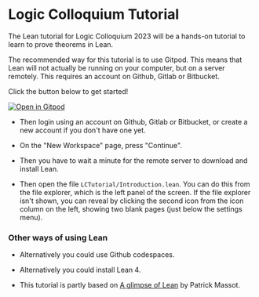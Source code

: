 # Logic Colloquium Tutorial

The Lean tutorial for Logic Colloquium 2023 will be a hands-on tutorial to learn to prove theorems in Lean.

The recommended way for this tutorial is to use Gitpod. This means that Lean will not actually be running on your computer, but on a server remotely. This requires an account on Github, Gitlab or Bitbucket.

Click the button below to get started!

[![Open in Gitpod](https://gitpod.io/button/open-in-gitpod.svg)](https://gitpod.io/#https://github.com/fpvandoorn/LogicColloquiumTutorial)

* Then login using an account on Github, Gitlab or Bitbucket, or create a new account if you don't have one yet.

* On the "New Workspace" page, press "Continue".

* Then you have to wait a minute for the remote server to download and install Lean.

* Then open the file `LCTutorial/Introduction.lean`. You can do this from the file explorer, which is the left panel of the screen. If the file explorer isn't shown, you can reveal by clicking the second icon from the icon column on the left, showing two blank pages (just below the settings menu).

### Other ways of using Lean

* Alternatively you could use Github codespaces.

* Alternatively you could install Lean 4.

<!-- After reading the `Introduction.lean` file, you should read explanations and do exercises in the
`Basics` folder, and then choose to work on one file from the `Topics` folder.
Of course you can play with all files from that folder if you have more time. -->

<!-- If you have a lot more time, you should read the book [Mathematics in Lean](https://leanprover-community.github.io/mathematics_in_lean/) (but note that book is currently using the stable version of Lean, Lean 3, whereas this repository uses the brand new Lean 4 which is not yet fully ready for mathematical use). -->

* This tutorial is partly based on [A glimpse of Lean](https://github.com/PatrickMassot/glimpse_of_lean) by Patrick Massot.
